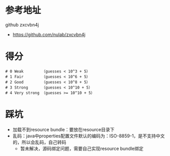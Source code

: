 # 参考地址
github zxcvbn4j
- https://github.com/nulab/zxcvbn4j

# 得分
```
# 0 Weak        （guesses < 10^3 + 5）
# 1 Fair        （guesses < 10^6 + 5）
# 2 Good        （guesses < 10^8 + 5）
# 3 Strong      （guesses < 10^10 + 5）
# 4 Very strong （guesses >= 10^10 + 5）
```

# 踩坑
- 加载不到resource bundle：要放在resource目录下
- 乱码：java中properties配置文件默认的编码为：ISO-8859-1，是不支持中文的，所以会乱码，自己转码
    - 暂未解决，源码绑定问题，需要自己实现resource bundle绑定

